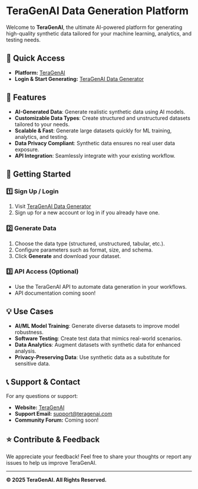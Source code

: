 # TeraGenAI Data Generation Platform

Welcome to **TeraGenAI**, the ultimate AI-powered platform for generating high-quality synthetic data tailored for your machine learning, analytics, and testing needs.


## 🔗 Quick Access
- **Platform:** [TeraGenAI](https://teragenai.com/)
- **Login & Start Generating:** [TeraGenAI Data Generator](https://data.teragenai.com/login)

## 🚀 Features
- **AI-Generated Data**: Generate realistic synthetic data using AI models.
- **Customizable Data Types**: Create structured and unstructured datasets tailored to your needs.
- **Scalable & Fast**: Generate large datasets quickly for ML training, analytics, and testing.
- **Data Privacy Compliant**: Synthetic data ensures no real user data exposure.
- **API Integration**: Seamlessly integrate with your existing workflow.

## 📌 Getting Started
### 1️⃣ Sign Up / Login
1. Visit [TeraGenAI Data Generator](https://data.teragenai.com/login)
2. Sign up for a new account or log in if you already have one.

### 2️⃣ Generate Data
1. Choose the data type (structured, unstructured, tabular, etc.).
2. Configure parameters such as format, size, and schema.
3. Click **Generate** and download your dataset.

### 3️⃣ API Access (Optional)
- Use the TeraGenAI API to automate data generation in your workflows.
- API documentation coming soon!

## 💡 Use Cases
- **AI/ML Model Training**: Generate diverse datasets to improve model robustness.
- **Software Testing**: Create test data that mimics real-world scenarios.
- **Data Analytics**: Augment datasets with synthetic data for enhanced analysis.
- **Privacy-Preserving Data**: Use synthetic data as a substitute for sensitive data.

## 📞 Support & Contact
For any questions or support:
- **Website:** [TeraGenAI](https://teragenai.com/)
- **Support Email:** support@teragenai.com
- **Community Forum:** Coming soon!

## ⭐ Contribute & Feedback
We appreciate your feedback! Feel free to share your thoughts or report any issues to help us improve TeraGenAI.

---
**© 2025 TeraGenAI. All Rights Reserved.**
